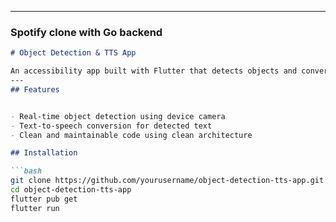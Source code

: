 
---

### Spotify clone with Go backend

```markdown
# Object Detection & TTS App

An accessibility app built with Flutter that detects objects and converts detected text to speech, designed to assist visually impaired users.
---
## Features


- Real-time object detection using device camera
- Text-to-speech conversion for detected text
- Clean and maintainable code using clean architecture

## Installation

```bash
git clone https://github.com/yourusername/object-detection-tts-app.git
cd object-detection-tts-app
flutter pub get
flutter run
